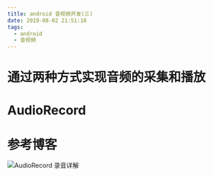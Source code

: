 ```yaml
---
title: android 音视频开发(三)
date: 2019-08-02 21:51:10
tags:
  - android
  - 音视频
---
```


# 通过两种方式实现音频的采集和播放

<!--more-->

# AudioRecord






# 参考博客
![AudioRecord 录音详解](https://blog.csdn.net/pangpang123654/article/details/82657795)

